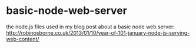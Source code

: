 basic-node-web-server
=====================

the node.js files used in my blog post about a basic node web server: http://robinosborne.co.uk/2013/01/10/year-of-101-january-node-js-serving-web-content/